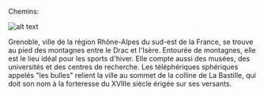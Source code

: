 Chemins:

![alt text](https://www.gix-immobilier.fr/public/files/images/AdobeStock_75656482.jpeg)

Grenoble, ville de la région Rhône-Alpes du sud-est de la France, se trouve au pied des montagnes entre le Drac et l'Isère. Entourée de montagnes, elle est le lieu idéal pour les sports d'hiver. Elle compte aussi des musées, des universités et des centres de recherche. Les téléphériques sphériques appelés "les bulles" relient la ville au sommet de la colline de La Bastille, qui doit son nom à la forteresse du XVIIIe siècle érigée sur ses versants.
